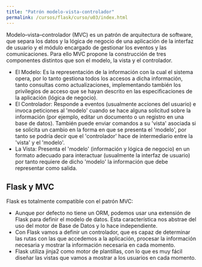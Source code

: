 ```yaml
---
title: "Patrón modelo-vista-controlador"
permalink: /cursos/flask/curso/u03/index.html
---
```


Modelo–vista–controlador (MVC) es un patrón de arquitectura de software, que separa los datos y la lógica de negocio de una aplicación de la interfaz de usuario y el módulo encargado de gestionar los eventos y las comunicaciones. Para ello MVC propone la construcción de tres componentes distintos que son el modelo, la vista y el controlador.

* El Modelo: Es la representación de la información con la cual el sistema opera, por lo tanto gestiona todos los accesos a dicha información, tanto consultas como actualizaciones, implementando también los privilegios de acceso que se hayan descrito en las especificaciones de la aplicación (lógica de negocio).
* El Controlador: Responde a eventos (usualmente acciones del usuario) e invoca peticiones al 'modelo' cuando se hace alguna solicitud sobre la información (por ejemplo, editar un documento o un registro en una base de datos). También puede enviar comandos a su 'vista' asociada si se solicita un cambio en la forma en que se presenta el 'modelo', por tanto se podría decir que el 'controlador' hace de intermediario entre la 'vista' y el 'modelo'.
* La Vista: Presenta el 'modelo' (información y lógica de negocio) en un formato adecuado para interactuar (usualmente la interfaz de usuario) por tanto requiere de dicho 'modelo' la información que debe representar como salida.

## Flask y MVC

Flask es totalmente compatible con el patrón MVC:

* Aunque por defecto no tiene un ORM, podemos usar una extensión de Flask para definir el modelo de datos. Esta característica nos abstrae del uso del motor de Base de Datos y lo hace independiente.
* Con Flask vamos a definir un controlador, que es capaz de determinar las rutas con las que accedemos a la aplicación, procesar la información necesaria y mostrar la información necesaria en cada momento.
* Flask utiliza jinja2 como motor de plantillas, con lo que es muy fácil diseñar las vistas que vamos a mostrar a los usuarios en cada momento.